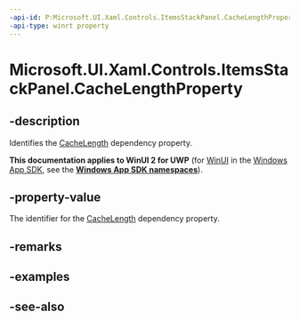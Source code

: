 ```yaml
---
-api-id: P:Microsoft.UI.Xaml.Controls.ItemsStackPanel.CacheLengthProperty
-api-type: winrt property
---
```


<!-- Property syntax
public Windows.UI.Xaml.DependencyProperty CacheLengthProperty { get; }
-->

# Microsoft.UI.Xaml.Controls.ItemsStackPanel.CacheLengthProperty

## -description
Identifies the [CacheLength](itemsstackpanel_cachelength.md) dependency property.

**This documentation applies to WinUI 2 for UWP** (for [WinUI](/windows/apps/winui/winui3/) in the [Windows App SDK](/windows/apps/windows-app-sdk/), see the **[Windows App SDK namespaces](/windows/windows-app-sdk/api/winrt/)**).

## -property-value
The identifier for the [CacheLength](itemsstackpanel_cachelength.md) dependency property.

## -remarks

## -examples

## -see-also

